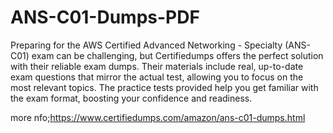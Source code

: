 # ANS-C01-Dumps-PDF
Preparing for the AWS Certified Advanced Networking - Specialty (ANS-C01) exam can be challenging, but Certifiedumps offers the perfect solution with their reliable exam dumps. Their materials include real, up-to-date exam questions that mirror the actual test, allowing you to focus on the most relevant topics. The practice tests provided help you get familiar with the exam format, boosting your confidence and readiness. 

more nfo;https://www.certifiedumps.com/amazon/ans-c01-dumps.html
